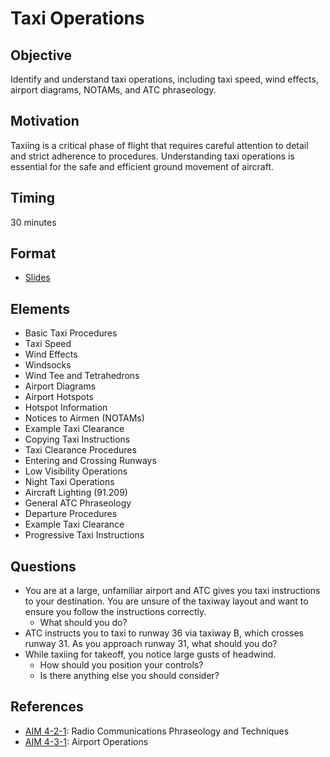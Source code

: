 # Taxi Operations

## Objective

Identify and understand taxi operations, including taxi speed, wind effects, airport diagrams, NOTAMs, and ATC phraseology.

## Motivation

Taxiing is a critical phase of flight that requires careful attention to detail and strict adherence to procedures. Understanding taxi operations is essential for the safe and efficient ground movement of aircraft.

## Timing

30 minutes

## Format

- [Slides](/slides/taxi-operations.pdf)

## Elements

- Basic Taxi Procedures
- Taxi Speed
- Wind Effects
- Windsocks
- Wind Tee and Tetrahedrons
- Airport Diagrams
- Airport Hotspots
- Hotspot Information
- Notices to Airmen (NOTAMs)
- Example Taxi Clearance
- Copying Taxi Instructions
- Taxi Clearance Procedures
- Entering and Crossing Runways
- Low Visibility Operations
- Night Taxi Operations
- Aircraft Lighting (91.209)
- General ATC Phraseology
- Departure Procedures
- Example Taxi Clearance
- Progressive Taxi Instructions

## Questions

- You are at a large, unfamiliar airport and ATC gives you taxi instructions to your destination. You are unsure of the taxiway layout and want to ensure you follow the instructions correctly.
  - What should you do?
- ATC instructs you to taxi to runway 36 via taxiway B, which crosses runway 31. As you approach runway 31, what should you do?
- While taxiing for takeoff, you notice large gusts of headwind.
  - How should you position your controls?
  - Is there anything else you should consider?

## References

- [AIM 4-2-1](/_references/AIM/4-2-1): Radio Communications Phraseology and Techniques
- [AIM 4-3-1](/_references/AIM/4-3-1): Airport Operations
